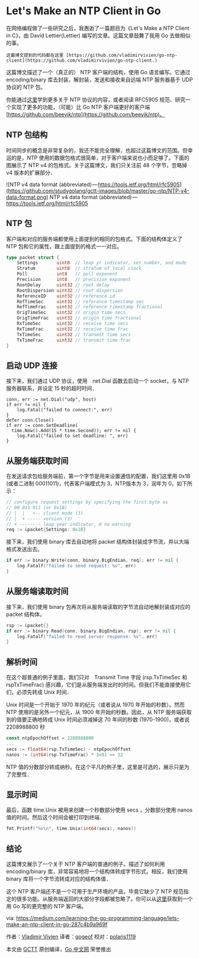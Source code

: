 # Let's Make an NTP Client in Go

在网络编程做了一些研究之后，我邂逅了一篇题目为《Let's Make a NTP Client in C》，由 David Lettier(Lettier) 编写的文章。这篇文章鼓舞了我用 Go 去做相似的事。

```
这篇博文提到的代码都在这里 [https://github.com/vladimirvivien/go-ntp-client](https://github.com/vladimirvivien/go-ntp-client.)
```

这篇博文描述了一个（真正的） NTP 客户端的结构，使用 Go 语言编写。它通过　encoding/binary 库去封装，解封装，发送和接收来自远端 NTP 服务器基于 UDP 协议的 NTP 包。

你能通过[这里](http://www.ntp.org/)学到更多关于 NTP 协议的内容，或者阅读 RFC5905 规范、研究一个实现了更多的功能，（可能）比 Go NTP 客户端更好的客户端 [https://github.com/beevik/ntp](https://github.com/beevik/ntp)。

## NTP 包结构

时间同步的概念是非常复杂的，我还不能完全理解，也超过这篇博文的范围。但幸运的是，NTP 使用的数据包格式很简单，对于客户端来说也小而足够了。下面的图展示了 NTP v4 的包格式。关于这篇博文，我们只关注前 48 个字节，忽略掉 v4 版本的扩展部分．

![NTP v4 data format (abbreviated) — https://tools.ietf.org/html/rfc5905](https://github.com/studygolang/gctt-images/blob/master/go-ntp/NTP-v4-data-format.png)
NTP v4 data format (abbreviated) — https://tools.ietf.org/html/rfc5905

## NTP 包

客户端和对应的服务端都使用上面提到的相同的包格式。下面的结构体定义了 NTP 包和它的属性，跟上面提到的格式一一对应。

```go
type packet struct {
    Settings       uint8  // leap yr indicator, ver number, and mode
    Stratum        uint8  // stratum of local clock
    Poll           int8   // poll exponent
    Precision      int8   // precision exponent
    RootDelay      uint32 // root delay
    RootDispersion uint32 // root dispersion
    ReferenceID    uint32 // reference id
    RefTimeSec     uint32 // reference timestamp sec
    RefTimeFrac    uint32 // reference timestamp fractional
    OrigTimeSec    uint32 // origin time secs
    OrigTimeFrac   uint32 // origin time fractional
    RxTimeSec      uint32 // receive time secs
    RxTimeFrac     uint32 // receive time frac
    TxTimeSec      uint32 // transmit time secs
    TxTimeFrac     uint32 // transmit time frac
}
```

## 启动 UDP 连接

接下来，我们通过 UDP 协议，使用　net.Dial 函数去启动一个 socket，与 NTP 服务器联系，并设定 15 秒的超时时间．

```
conn, err := net.Dial("udp", host)
if err != nil {
    log.Fatal("failed to connect:", err)
}
defer conn.Close()
if err := conn.SetDeadline(
  time.Now().Add(15 * time.Second)); err != nil {
    log.Fatal("failed to set deadline: ", err)
}
```

## 从服务端获取时间

在发送请求包给服务端前，第一个字节是用来设置通信的配置，我们这里用 0x1B (或者二进制 00011011)，代表客户端模式为 3，NTP版本为 3，润年为 0，如下所示：

```go
// configure request settings by specifying the first byte as
// 00 011 011 (or 0x1B)
// |  |   +-- client mode (3)
// |  + ----- version (3)
// + -------- leap year indicator, 0 no warning
req := &packet{Settings: 0x1B}
```

接下来，我们使用 binary 库去自动地将 packet 结构体封装成字节流，并以大端格式发送出去。

```go
if err := binary.Write(conn, binary.BigEndian, req); err != nil {
    log.Fatalf("failed to send request: %v", err)
}
```

## 从服务端读取时间

接下来，我们使用 binary 包再次将从服务端读取的字节流自动地解封装成对应的 packet 结构体。

```go
rsp := &packet{}
if err := binary.Read(conn, binary.BigEndian, rsp); err != nil {
    log.Fatalf("failed to read server response: %v", err)
}
```

## 解析时间

在这个超普通的例子里面，我们只对　Transmit Time 字段 (rsp.TxTimeSec 和 rspTxTimeFrac) 感兴趣，它们是从服务端发出时的时间。但我们不能直接使用它们，必须先转成 Unix 时间．

Unix 时间是一个开始于 1970 年的纪元（或者说从 1970 年开始的秒数）。然而 NTP 使用的是另外一个纪元，从 1900 年开始的秒数。因此，从 NTP 服务端获取到的值要正确地转成 Unix 时间必须减掉这 70 年间的秒数 (1970-1900)，或者说 2208988800 秒

```go
const ntpEpochOffset = 2208988800
...
secs := float64(rsp.TxTimeSec) - ntpEpochOffset
nanos := (int64(rsp.TxTimeFrac) * 1e9) >> 32
```

NTP 值的分数部分转成纳秒。在这个平凡的例子里，这里是可选的，展示只是为了完整性．

## 显示时间

最后，函数 time.Unix 被用来创建一个秒数部分使用 secs ，分数部分使用 nanos 值的时间。然后这个时间会被打印到终端．

```go
fmt.Printf("%v\n", time.Unix(int64(secs), nanos))
```

## 结论

这篇博文展示了一个关于 NTP 客户端的普通的例子。描述了如何利用 encoding/binary 库，非常容易地将一个结构体转成字节形式。相反，我们使用 binary 库将一个字节流转成对应的结构体值．

这个 NTP 客户端还不是一个可用于生产环境的产品，毕竟它缺少了 NTP 规范指定的很多功能。从服务端返回的大部分字段都被忽略了。你可以从[这里](https://github.com/beevik/ntp)获取到一个用 Go 写的更完整的 NTP 客户端。



via: https://medium.com/learning-the-go-programming-language/lets-make-an-ntp-client-in-go-287c4b9a969f

 作者：[Vladimir Vivien](https://twitter.com/VladimirVivien)
 译者：[gogeof](https://github.com/gogeof)
 校对：[polaris1119](https://github.com/polaris1119)

 本文由 [GCTT](https://github.com/studygolang/GCTT) 原创编译，[Go 中文网](https://studygolang.com/) 荣誉推出

